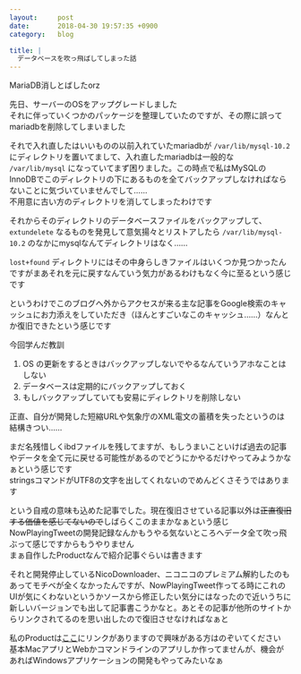 ```yaml
---
layout:     post
date:       2018-04-30 19:57:35 +0900
category:   blog

title: |
  データベースを吹っ飛ばしてしまった話
---
```


MariaDB消しとばしたorz

<!--more-->

先日、サーバーのOSをアップグレードしました  
それに伴っていくつかのパッケージを整理していたのですが、その際に誤ってmariadbを削除してしまいました

それで入れ直したはいいものの以前入れていたmariadbが `/var/lib/mysql-10.2` にディレクトリを置いてまして、入れ直したmariadbは一般的な `/var/lib/mysql` になっていてまず困りました。この時点で私はMySQLのInnoDBでこのディレクトリの下にあるものを全てバックアップしなければならないことに気づいていませんでして……  
不用意に古い方のディレクトリを消してしまったわけです

それからそのディレクトリのデータベースファイルをバックアップして、`extundelete` なるものを発見して意気揚々とリストアしたら `/var/lib/mysql-10.2` のなかにmysqlなんてディレクトリはなく……

`lost+found` ディレクトリにはその中身らしきファイルはいくつか見つかったんですがまあそれを元に戻すなんていう気力があるわけもなく今に至るという感じです

というわけでこのブログへ外からアクセスが来る主な記事をGoogle検索のキャッシュにお力添えをしていただき（ほんとすごいなこのキャッシュ……）なんとか復旧できたという感じです

今回学んだ教訓

1. OS の更新をするときはバックアップしないでやるなんていうアホなことはしない
2. データベースは定期的にバックアップしておく
3. もしバックアップしていても安易にディレクトリを削除しない

正直、自分が開発した短縮URLや気象庁のXML電文の蓄積を失ったというのは結構きつい……

まだ名残惜しくibdファイルを残してますが、もしうまいこといけば過去の記事やデータを全て元に戻せる可能性があるのでどうにかやるだけやってみようかなぁという感じです  
stringsコマンドがUTF8の文字を出してくれないのでめんどくさそうではあります

という自戒の意味も込めた記事でした。現在復旧させている記事以外は~~正直復旧する価値を感じてないので~~しばらくこのままかなぁという感じ  
NowPlayingTweetの開発記録なんかもうやる気ないところへデータ全て吹っ飛ぶって感じですからもうやりません  
まぁ自作したProductなんで紹介記事ぐらいは書きます

それと開発停止しているNicoDownloader、ニコニコのプレミアム解約したのもあってモチベが全くなかったんですが、NowPlayingTweet作ってる時にこれのUIが気にくわないというかソースから修正したい気分にはなったので近いうちに新しいバージョンでも出して記事書こうかなと。あとその記事が他所のサイトからリンクされてるのを思い出したので復旧させなければなぁと

私のProductは[ここ](https://www.kr-kp.com/)にリンクがありますので興味がある方はのぞいてください  
基本MacアプリとWebかコマンドラインのアプリしか作ってませんが、機会があればWindowsアプリケーションの開発もやってみたいなぁ

